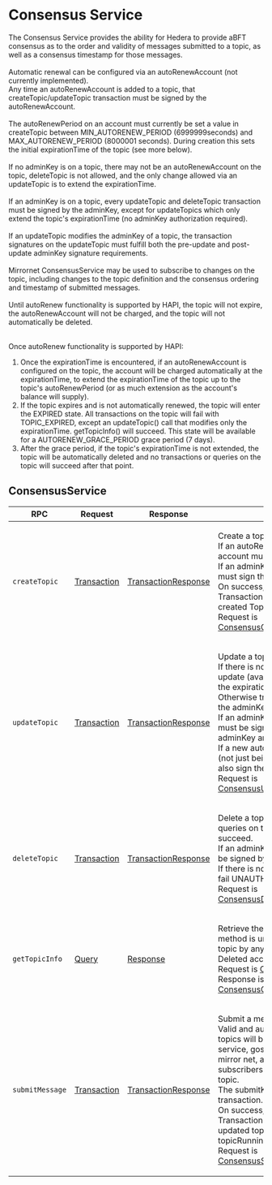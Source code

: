# Consensus Service

The Consensus Service provides the ability for Hedera to provide aBFT consensus as to the order and validity of messages submitted to a topic, as well as a consensus timestamp for those messages.\
\
Automatic renewal can be configured via an autoRenewAccount (not currently implemented).\
Any time an autoRenewAccount is added to a topic, that createTopic/updateTopic transaction must be signed by the autoRenewAccount.\
\
The autoRenewPeriod on an account must currently be set a value in createTopic between MIN\_AUTORENEW\_PERIOD (6999999seconds) and MAX\_AUTORENEW\_PERIOD (8000001 seconds). During creation this sets the initial expirationTime of the topic (see more below).\
\
If no adminKey is on a topic, there may not be an autoRenewAccount on the topic, deleteTopic is not allowed, and the only change allowed via an updateTopic is to extend the expirationTime.\
\
If an adminKey is on a topic, every updateTopic and deleteTopic transaction must be signed by the adminKey, except for updateTopics which only extend the topic's expirationTime (no adminKey authorization required).\
\
If an updateTopic modifies the adminKey of a topic, the transaction signatures on the updateTopic must fulfill both the pre-update and post-update adminKey signature requirements.\
\
Mirrornet ConsensusService may be used to subscribe to changes on the topic, including changes to the topic definition and the consensus ordering and timestamp of submitted messages.\
\
Until autoRenew functionality is supported by HAPI, the topic will not expire, the autoRenewAccount will not be charged, and the topic will not automatically be deleted.

\
Once autoRenew functionality is supported by HAPI:

1. Once the expirationTime is encountered, if an autoRenewAccount is configured on the topic, the account will be charged automatically at the expirationTime, to extend the expirationTime of the topic up to the topic's autoRenewPeriod (or as much extension as the account's balance will supply).
2. If the topic expires and is not automatically renewed, the topic will enter the EXPIRED state. All transactions on the topic will fail with TOPIC\_EXPIRED, except an updateTopic() call that modifies only the expirationTime. getTopicInfo() will succeed. This state will be available for a AUTORENEW\_GRACE\_PERIOD grace period (7 days).
3. After the grace period, if the topic's expirationTime is not extended, the topic will be automatically deleted and no transactions or queries on the topic will succeed after that point.

## ConsensusService

| RPC             | Request                                        | Response                                                       | Comments                                                                                                                                                                                                                                                                                                                                                                                                                                                                                                                                                                                                                                 |
| --------------- | ---------------------------------------------- | -------------------------------------------------------------- | ---------------------------------------------------------------------------------------------------------------------------------------------------------------------------------------------------------------------------------------------------------------------------------------------------------------------------------------------------------------------------------------------------------------------------------------------------------------------------------------------------------------------------------------------------------------------------------------------------------------------------------------- |
| `createTopic`   | [Transaction](../miscellaneous/transaction.md) | [TransactionResponse](../miscellaneous/transactionresponse.md) | <p>Create a topic to be used for consensus.<br>If an autoRenewAccount is specified, that account must also sign this transaction.<br>If an adminKey is specified, the adminKey must sign the transaction.<br>On success, the resulting TransactionReceipt contains the newly created TopicId.<br>Request is <a href="https://github.com/theekrystallee/hedera-style-guide/blob/sdk-v1/deprecated/hedera-api/consensus-service/broken-reference/README.md">ConsensusCreateTopicTransactionBody</a></p>                                                                                                                                    |
| `updateTopic`   | [Transaction](../miscellaneous/transaction.md) | [TransactionResponse](../miscellaneous/transactionresponse.md) | <p>Update a topic.<br>If there is no adminKey, the only authorized update (available to anyone) is to extend the expirationTime.<br>Otherwise transaction must be signed by the adminKey.<br>If an adminKey is updated, the transaction must be signed by the pre-update adminKey and post-update adminKey.<br>If a new autoRenewAccount is specified (not just being removed), that account must also sign the transaction.<br>Request is <a href="https://github.com/theekrystallee/hedera-style-guide/blob/sdk-v1/deprecated/hedera-api/consensus-service/broken-reference/README.md">ConsensusUpdateTopicTransactionBody</a></p>     |
| `deleteTopic`   | [Transaction](../miscellaneous/transaction.md) | [TransactionResponse](../miscellaneous/transactionresponse.md) | <p>Delete a topic. No more transactions or queries on the topic (via HAPI) will succeed.<br>If an adminKey is set, this transaction must be signed by that key.<br>If there is no adminKey, this transaction will fail UNAUTHORIZED.<br>Request is <a href="https://github.com/theekrystallee/hedera-style-guide/blob/sdk-v1/deprecated/hedera-api/consensus-service/broken-reference/README.md">ConsensusDeleteTopicTransactionBody</a></p>                                                                                                                                                                                             |
| `getTopicInfo`  | [Query](../miscellaneous/query.md)             | [Response](../miscellaneous/response.md)                       | <p>Retrieve the latest state of a topic. This method is unrestricted and allowed on any topic by any payer account.<br>Deleted accounts will not be returned.<br>Request is <a href="https://github.com/theekrystallee/hedera-style-guide/blob/sdk-v1/deprecated/hedera-api/consensus-service/broken-reference/README.md">ConsensusGetTopicInfoQuery</a><br>Response is <a href="https://github.com/theekrystallee/hedera-style-guide/blob/sdk-v1/deprecated/hedera-api/consensus-service/broken-reference/README.md">ConsensusGetTopicInfoResponse</a></p>                                                                              |
| `submitMessage` | [Transaction](../miscellaneous/transaction.md) | [TransactionResponse](../miscellaneous/transactionresponse.md) | <p>Submit a message for consensus.<br>Valid and authorized messages on valid topics will be ordered by the consensus service, gossipped to the<br>mirror net, and published (in order) to all subscribers (from the mirror net) on this topic.<br>The submitKey (if any) must sign this transaction.<br>On success, the resulting TransactionReceipt contains the topic's updated topicSequenceNumber and<br>topicRunningHash.<br>Request is <a href="https://github.com/theekrystallee/hedera-style-guide/blob/sdk-v1/deprecated/hedera-api/consensus-service/broken-reference/README.md">ConsensusSubmitMessageTransactionBody</a></p> |
